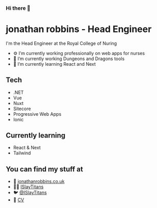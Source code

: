 ### Hi there 👋

# jonathan robbins - Head Engineer

I'm the Head Engineer at the Royal College of Nuring

- ⚙️ I’m currently working professionally on web apps for nurses
- 🔭 I’m currently working Dungeons and Dragons tools
- 🌱 I’m currently learning React and Next

## Tech

- .NET
- Vue
- Nuxt
- Sitecore
- Progressive Web Apps
- Ionic

## Currently learning

- React & Next
- Tailwind

## You can find my stuff at

- 📝 [jonathanrobbins.co.uk](https://jonathanrobbins.co.uk)
- 👨‍💻 [ISlayTitans](https://github.com/islaytitans)
- 🐦 [@ISlayTitans](https://twitter.com/ISlayTitans)
- 📃 [CV](https://jonathanrobbins.dev/cv/)




<!--
**islaytitans/islaytitans** is a ✨ _special_ ✨ repository because its `README.md` (this file) appears on your GitHub profile.

Here are some ideas to get you started:

- 🔭 I’m currently working on ...
- 🌱 I’m currently learning ...
- 👯 I’m looking to collaborate on ...
- 🤔 I’m looking for help with ...
- 💬 Ask me about ...
- 📫 How to reach me: ...
- 😄 Pronouns: ...
- ⚡ Fun fact: ...
-->
